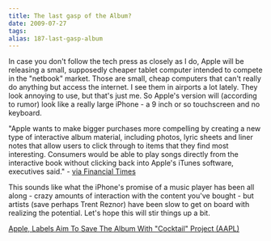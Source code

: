 ```yaml
---
title: The last gasp of the Album?
date: 2009-07-27
tags: 
alias: 187-last-gasp-album
---
```


In case you don't follow the tech press as closely as I do, Apple will be releasing a small, supposedly cheaper tablet computer intended to compete in the "netbook" market. Those are small, cheap computers that can't really do anything but access the internet. I see them in airports a lot lately. They look annoying to use, but that's just me. So Apple's version will (according to rumor) look like a really large iPhone - a 9 inch or so touchscreen and no keyboard. 

"Apple wants to make bigger purchases more compelling by creating a new type of interactive album material, including photos, lyric sheets and liner notes that allow users to click through to items that they find most interesting. Consumers would be able to play songs directly from the interactive book without clicking back into Apple's iTunes software, executives said." - [via Financial Times](http://www.ft.com/cms/s/0/28129982-7a18-11de-b86f-00144feabdc0.html)

This sounds like what the iPhone's promise of a music player has been all along - crazy amounts of interaction with the content you've bought - but artists (save perhaps Trent Reznor) have been slow to get on board with realizing the potential. Let's hope this will stir things up a bit.

[Apple, Labels Aim To Save The Album With "Cocktail" Project (AAPL)](http://www.businessinsider.com/apples-cocktail-to-offer-interactive-music-albums-2009-7)